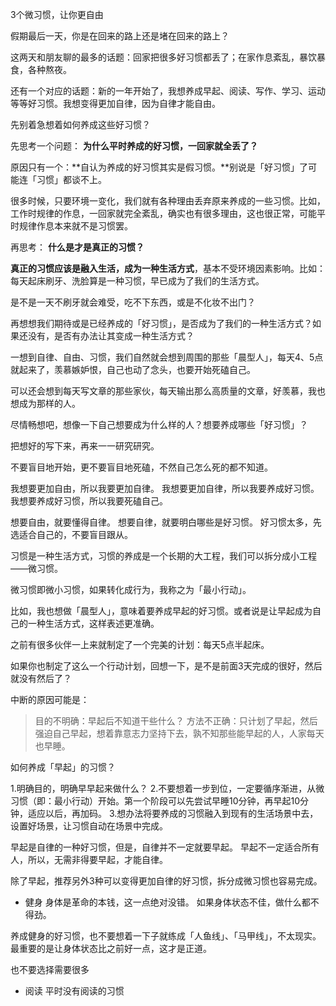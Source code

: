 3个微习惯，让你更自由

假期最后一天，你是在回来的路上还是堵在回来的路上？

这两天和朋友聊的最多的话题：回家把很多好习惯都丢了；在家作息紊乱，暴饮暴食，各种熬夜。

还有一个对应的话题：新的一年开始了，我想养成早起、阅读、写作、学习、运动等等好习惯。我想变得更加自律，因为自律才能自由。

先别着急想着如何养成这些好习惯？

先思考一个问题：
**为什么平时养成的好习惯，一回家就全丢了？**

原因只有一个：**自认为养成的好习惯其实是假习惯。**别说是「好习惯」了可能连「习惯」都谈不上。

很多时候，只要环境一变化，我们就有各种理由丢弃原来养成的一些习惯。比如，工作时规律的作息，一回家就完全紊乱，确实也有很多理由，这也很正常，可能平时规律作息本来就不是习惯罢。

再思考：
**什么是才是真正的习惯？**

**真正的习惯应该是融入生活，成为一种生活方式**，基本不受环境因素影响。比如：每天起床刷牙、洗脸算是一种习惯，早已成为了我们的生活方式。

是不是一天不刷牙就会难受，吃不下东西，或是不化妆不出门？

再想想我们期待或是已经养成的「好习惯」，是否成为了我们的一种生活方式？如果还没有，是否有办法让其变成一种生活方式？

一想到自律、自由、习惯，我们自然就会想到周围的那些「晨型人」，每天4、5点就起来了，羡慕嫉妒恨，自己也动了念头，也要开始死磕自己。

可以还会想到每天写文章的那些家伙，每天输出那么高质量的文章，好羡慕，我也想成为那样的人。

尽情畅想吧，想像一下自己想要成为什么样的人？想要养成哪些「好习惯」？

把想好的写下来，再来一一研究研究。

不要盲目地开始，更不要盲目地死磕，不然自己怎么死的都不知道。

我想要更加自由，所以我要更加自律。
我想要更加自律，所以我要养成好习惯。
我想要养成好习惯，所以我要死磕自己。

想要自由，就要懂得自律。
想要自律，就要明白哪些是好习惯。
好习惯太多，先选适合自己的，不要盲目跟从。

习惯是一种生活方式，习惯的养成是一个长期的大工程，我们可以拆分成小工程——微习惯。

微习惯即微小习惯，如果转化成行为，我称之为「最小行动」。

比如，我也想做「晨型人」，意味着要养成早起的好习惯。或者说是让早起成为自己的一种生活方式，这样表述更准确。

之前有很多伙伴一上来就制定了一个完美的计划：每天5点半起床。

如果你也制定了这么一个行动计划，回想一下，是不是前面3天完成的很好，然后就没有然后了？

中断的原因可能是：
>目的不明确：早起后不知道干些什么？
> 方法不正确：只计划了早起，然后强迫自己早起，想着靠意志力坚持下去，孰不知那些能早起的人，人家每天也早睡。

如何养成「早起」的习惯？

1.明确目的，明确早早起来做什么？
2.不要想着一步到位，一定要循序渐进，从微习惯（即：最小行动）开始。第一个阶段可以先尝试早睡10分钟，再早起10分钟，适应以后，再加码。
3.想办法将要养成的习惯融入到现有的生活场景中去，设置好场景，让习惯自动在场景中完成。

早起是自律的一种好习惯，但是，自律并不一定就要早起。
早起不一定适合所有人，所以，无需非得要早起，才能自律。

除了早起，推荐另外3种可以变得更加自律的好习惯，拆分成微习惯也容易完成。

- 健身
身体是革命的本钱，这一点绝对没错。
如果身体状态不佳，做什么都不得劲。

养成健身的好习惯，也不要想着一下子就练成「人鱼线」、「马甲线」，不太现实。最重要的是让身体状态比之前好一点，这才是正道。

也不要选择需要很多



- 阅读
平时没有阅读的习惯






